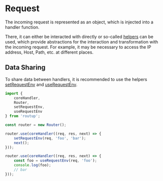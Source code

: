 # Request

The incoming request is represented as an object, which is injected into a handler function.

There, it can either be interacted with directly or so-called [helpers](../api/request-helpers.md) can be used,
which provide abstractions for the interaction and transformation with the incoming request.
For example, it may be necessary to access the IP address, Host, Path, etc. at different places.

## Data Sharing

To share data between handlers, it is recommended
to use the helpers [setRequestEnv](../api/request-helpers.md#setrequestenv)
and [useRequestEnv](../api/request-helpers.md#userequestenv).

```typescript
import { 
    coreHandler, 
    Router, 
    setRequestEnv, 
    useRequestEnv
} from 'routup';

const router = new Router();

router.use(coreHandler((req, res, next) => {
    setRequestEnv(req, 'foo', 'bar');
    next();
}));

router.use(coreHandler((req, res, next) => {
    const foo = useRequestEnv(req, 'foo');
    console.log(foo);
    // bar
}));
```


